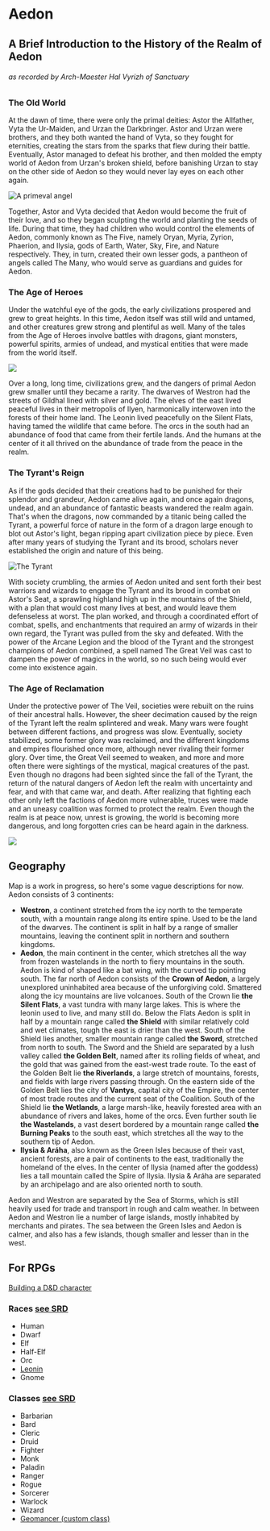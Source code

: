 # Aedon

## A Brief Introduction to the History of the Realm of Aedon
###### as recorded by Arch-Maester Hal Vyrizh of Sanctuary

### The Old World
At the dawn of time, there were only the primal deities: Astor the Allfather, Vyta the Ur-Maiden, and Urzan the Darkbringer. Astor and Urzan were brothers, and they both wanted the hand of Vyta, so they fought for eternities, creating the stars from the sparks that flew during their battle. Eventually, Astor managed to defeat his brother, and then molded the empty world of Aedon from Urzan's broken shield, before banishing Urzan to stay on the other side of Aedon so they would never lay eyes on each other again.

![A primeval angel](https://i.imgur.com/qWLjtC4.png)

Together, Astor and Vyta decided that Aedon would become the fruit of their love, and so they began sculpting the world and planting the seeds of life. During that time, they had children who would control the elements of Aedon, commonly known as The Five, namely Oryan, Myria, Zyrion, Phaerion, and Ilysia, gods of Earth, Water, Sky, Fire, and Nature respectively. They, in turn, created their own lesser gods, a pantheon of angels called The Many, who would serve as guardians and guides for Aedon.

### The Age of Heroes
Under the watchful eye of the gods, the early civilizations prospered and grew to great heights. In this time, Aedon itself was still wild and untamed, and other creatures grew strong and plentiful as well. Many of the tales from the Age of Heroes involve battles with dragons, giant monsters, powerful spirits, armies of undead, and mystical entities that were made from the world itself.

![](https://i.imgur.com/PASnDLC.jpg)

Over a long, long time, civilizations grew, and the dangers of primal Aedon grew smaller until they became a rarity. The dwarves of Westron had the streets of Gildhal lined with silver and gold. The elves of the east lived peaceful lives in their metropolis of Ilyen, harmonically interwoven into the forests of their home land. The Leonin lived peacefully on the Silent Flats, having tamed the wildlife that came before. The orcs in the south had an abundance of food that came from their fertile lands. And the humans at the center of it all thrived on the abundance of trade from the peace in the realm. 

### The Tyrant's Reign

As if the gods decided that their creations had to be punished for their splendor and grandeur, Aedon came alive again, and once again dragons, undead, and an abundance of fantastic beasts wandered the realm again. That's when the dragons, now commanded by a titanic being called the Tyrant, a powerful force of nature in the form of a dragon large enough to blot out Astor's light, began ripping apart civilization piece by piece. Even after many years of studying the Tyrant and its brood, scholars never established the origin and nature of this being. 

![The Tyrant](https://i.imgur.com/rl5rg8J.jpg)

With society crumbling, the armies of Aedon united and sent forth their best warriors and wizards to engage the Tyrant and its brood in combat on Astor's Seat, a sprawling highland high up in the mountains of the Shield, with a plan that would cost many lives at best, and would leave them defenseless at worst. The plan worked, and through a coordinated effort of combat, spells, and enchantments that required an army of wizards in their own regard, the Tyrant was pulled from the sky and defeated. With the power of the Arcane Legion and the blood of the Tyrant and the strongest champions of Aedon combined, a spell named The Great Veil was cast to dampen the power of magics in the world, so no such being would ever come into existence again.

### The Age of Reclamation
Under the protective power of The Veil, societies were rebuilt on the ruins of their ancestral halls. However, the sheer decimation caused by the reign of the Tyrant left the realm splintered and weak. Many wars were fought between different factions, and progress was slow. Eventually, society stabilized, some former glory was reclaimed, and the different kingdoms and empires flourished once more, although never rivaling their former glory. Over time, the Great Veil seemed to weaken, and more and more often there were sightings of the mystical, magical creatures of the past. Even though no dragons had been sighted since the fall of the Tyrant, the return of the natural dangers of Aedon left the realm with uncertainty and fear, and with that came war, and death. After realizing that fighting each other only left the factions of Aedon more vulnerable, truces were made and an uneasy coalition was formed to protect the realm. Even though the realm is at peace now, unrest is growing, the world is becoming more dangerous, and long forgotten cries can be heard again in the darkness.

![](https://i.imgur.com/u6l8mle.png)

## Geography

Map is a work in progress, so here's some vague descriptions for now. Aedon consists of 3 continents: 
* **Westron**, a continent stretched from the icy north to the temperate south, with a mountain range along its entire spine. Used to be the land of the dwarves. The continent is split in half by a range of smaller mountains, leaving the continent split in northern and southern kingdoms.
* **Aedon**, the main continent in the center, which stretches all the way from frozen wastelands in the north to fiery mountains in the south. Aedon is kind of shaped like a bat wing, with the curved tip pointing south. The far north of Aedon consists of the **Crown of Aedon**, a largely unexplored uninhabited area because of the unforgiving cold. Smattered along the icy mountains are live volcanoes. South of the Crown lie **the Silent Flats**, a vast tundra with many large lakes. This is where the leonin used to live, and many still do. Below the Flats Aedon is split in half by a mountain range called **the Shield** with similar relatively cold and wet climates, tough the east is drier than the west. South of the Shield lies another, smaller mountain range called **the Sword**, stretched from north to south. The Sword and the Shield are separated by a lush valley called **the Golden Belt**, named after its rolling fields of wheat, and the gold that was gained from the east-west trade route. To the east of the Golden Belt lie **the Riverlands**, a large stretch of mountains, forests, and fields with large rivers passing through. On the eastern side of the Golden Belt lies the city of **Vantys**, capital city of the Empire, the center of most trade routes and the current seat of the Coalition. South of the Shield lie **the Wetlands**, a large marsh-like, heavily forested area with an abundance of rivers and lakes, home of the orcs. Even further south lie **the Wastelands**, a vast desert bordered by a mountain range called **the Burning Peaks** to the south east, which stretches all the way to the southern tip of Aedon.
* **Ilysia & Aráha**, also known as the Green Isles because of their vast, ancient forests, are a pair of continents to the east, traditionally the homeland of the elves. In the center of Ilysia (named after the goddess) lies a tall mountain called the Spire of Ilysia. Ilysia & Aráha are separated by an archipelago and are also oriented north to south.

Aedon and Westron are separated by the Sea of Storms, which is still heavily used for trade and transport in rough and calm weather. In between Aedon and Westron lie a number of large islands, mostly inhabited by merchants and pirates. The sea between the Green Isles and Aedon is calmer, and also has a few islands, though smaller and lesser than in the west.


## For RPGs

[Building a D&D character](https://geekandsundry.com/tag/beginners-guide-to-dd-character-building/)

### Races [see SRD](https://roll20.net/compendium/dnd5e/Index%3ARaces)

* Human
* Dwarf
* Elf
* Half-Elf
* Orc
* [Leonin](http://dimas.io/aedon/races/leonin)
* Gnome

### Classes [see SRD](https://roll20.net/compendium/dnd5e/Classes%20by%20Name)

* Barbarian
* Bard
* Cleric
* Druid
* Fighter
* Monk
* Paladin
* Ranger
* Rogue
* Sorcerer
* Warlock
* Wizard
* [Geomancer (custom class)](http://dimas.io/aedon/classes/geomancer)
